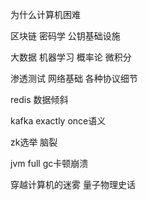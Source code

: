 为什么计算机困难

区块链 密码学 公钥基础设施

大数据 机器学习 概率论 微积分

渗透测试 网络基础 各种协议细节

redis 数据倾斜

kafka exactly once语义

zk选举 脑裂

jvm full gc卡顿崩溃

穿越计算机的迷雾
量子物理史话